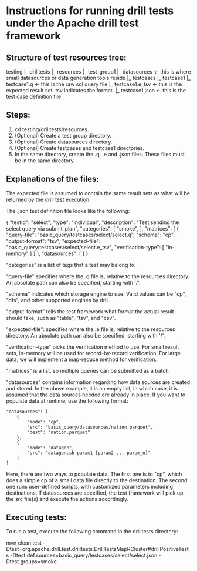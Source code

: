 # Instructions for running drill tests under the Apache drill test framework

## Structure of test resources tree:

  testing
    |_ drilltests
       |_ resources
          |_ test_group1
          |_ datasources <- this is where small datasources or data generation tools reside
          |_ testcases
             |_ testcase1
             |_ testcase1.q <- this is the raw sql query file
             |_ testcase1.e_tsv <- this is the expected result set.  tsv indicates the format.
             |_ testcase1.json <- this is the test case definition file


## Steps:

1. cd testing/drilltests/resources.
2. (Optional) Create a test group directory.
3. (Optional) Create datasources directory.
4. (Optional) Create testcases and testcase1 directories.
5. In the same directory, create the .q, .e and .json files.  These files must be in the same directory.


## Explanations of the files:

The expected file is assumed to contain the same result sets as what will be returned by the drill test execution.

The .json test definition file looks like the following:

  {
    "testId": "select",
    "type": "individual",
    "description": "Test sending the select query via submit_plan",
    "categories": [
        "smoke",
    ],
    "matrices": [
        {
            "query-file": "basic_query/testcases/select/select.q",
            "schema": "cp",
            "output-format": "tsv",
            "expected-file": "basic_query/testcases/select/select.e_tsv",
            "verification-type": [
                "in-memory"
            ]
        }
    ],
    "datasources": [
    ]
  }

"categories" is a list of tags that a test may belong to.

"query-file" specifies where the .q file is, relative to the resources directory.  An absolute path can also be specified, starting with '/'.

"schema" indicates which storage engine to use.  Valid values can be "cp", "dfs", and other supported engines by drill.

"output-format" tells the test framework what format the actual result should take, such as "table", "tsv", and "csv".

"expected-file": specifies where the .e file is, relative to the resources directory.  An absolute path can also be specified, starting with '/'.

"verification-type" picks the verification method to use.  For small result sets, in-memory will be used for record-by-record verification.  For large data, we will implement a map-reduce method for verification.

"matrices" is a list, so multiple queries can be submitted as a batch.

"datasources" contains information regarding how data sources are created and stored.  In the above example, it is an empty list, in which case, it is assumed that the data sources needed are already in place.  If you want to populate data at runtime, use the following format:

    "datasources": [
        {
            "mode": "cp",
            "src": "basic_query/datasources/nation.parquet",
            "dest": "nation.parquet"
        },
        {
            "mode": "datagen",
            "src": "datagen.sh param1 [param2 ... param_n]"
        }
    ]

Here, there are two ways to populate data.  The first one is to "cp", which does a simple cp of a small data file directly to the destination.  The second one runs user-defined scripts, with customized parameters including destinations.  If datasources are specified, the test framework will pick up the src file(s) and execute the actions accordingly.


## Executing tests:

To run a test, execute the following command in the drilltests directory:

mvn clean test -Dtest=org.apache.drill.test.drilltests.DrillTestsMapRCluster#drillPositiveTests -Dtest.def.sources=basic_query/testcases/select/select.json -Dtest.groups=smoke

